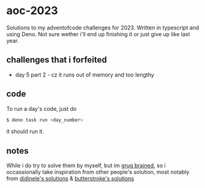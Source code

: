 # aoc-2023

Solutions to my adventofcode challenges for 2023. Written in
typescript and using Deno. Not sure wether i'll end up finishing it or
just give up like last year.

## challenges that i forfeited

- day 5 part 2 - cz it runs out of memory and too lengthy

## code

To run a day's code, just do

```bash
$ deno task run <day_number>
```

it should run it.

## notes

While i do try to solve them by myself, but im
[grug brained](https://grugbrain.dev), so i occassionally take
inspiration from other people's solution, most notably from
[didinele's solutions](https://github.com/didinele/aoc-2023) &
[butterstroke's solutions](https://github.com/Butterstroke/Advent-of-Code-2023)
